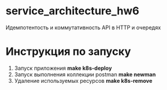 # service_architecture_hw6
Идемпотентость и коммутативность API в HTTP и очередях

# Инструкция по запуску
1. Запуск приложения **make k8s-deploy**
3. Запуск выполнения коллекции postman **make newman**
3. Удаление используемых ресурсов **make k8s-remove**
